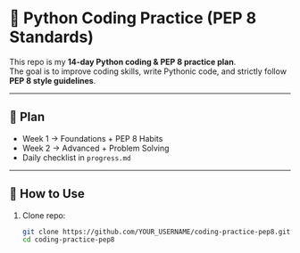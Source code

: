 # 🐍 Python Coding Practice (PEP 8 Standards)

This repo is my **14-day Python coding & PEP 8 practice plan**.  
The goal is to improve coding skills, write Pythonic code, and strictly follow **PEP 8 style guidelines**.

---

## 📅 Plan
- Week 1 → Foundations + PEP 8 Habits
- Week 2 → Advanced + Problem Solving
- Daily checklist in `progress.md`

---

## 🚀 How to Use
1. Clone repo:
   ```bash
   git clone https://github.com/YOUR_USERNAME/coding-practice-pep8.git
   cd coding-practice-pep8
